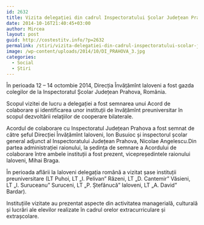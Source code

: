 ```yaml
---
id: 2632
title: Vizita delegației din cadrul Inspectoratului Școlar Județean Prahova
date: 2014-10-16T21:40:45+03:00
author: Mircea
layout: post
guid: http://costestitv.info/?p=2632
permalink: /stiri/vizita-delegatiei-din-cadrul-inspectoratului-scolar-judetean-prahova/
image: /wp-content/uploads/2014/10/DI_PRAHOVA_3.jpg
categories:
  - Social
  - Știri
---
```

În perioada 12 – 14 octombie 2014, Direcția Învățămînt Ialoveni a fost gazda colegilor de la Inspectoratul Școlar Județean Prahova, România.<!--more-->

Scopul vizitei de lucru a delegației a fost semnarea unui Acord de colaborare și identificarea unor instituții de învățămînt preuniversitar în scopul dezvoltării relaţiilor de cooperare bilaterale.

Acordul de colaborare cu Inspectoratul Județean Prahova a fost semnat de către șeful Direcției Învățămînt Ialoveni, Ion Busuioc și inspectorul școlar general adjunct al Inspectoratului Județean Prahova, Nicolae Angelescu.Din partea administrației raionului, la ședința de semnare a Acordului de colaborare între ambele instituții a fost prezent, vicepreședintele raionului Ialoveni, Mihai Braga.

În perioada aflării la Ialoveni delegația română a vizitat șase instituții preuniversitare (LT Puhoi, LT „I. Pelivan&#8221; Răzeni, LT „D. Cantemir&#8221; Văsieni, LT „I. Suruceanu&#8221; Suruceni, LT „P. Ștefănucă&#8221; Ialoveni, LT „A. David&#8221; Bardar).

Instituțiile vizitate au prezentat aspecte din activitatea managerială, culturală și lucrări ale elevilor realizate în cadrul orelor extracurriculare și extrașcolare.